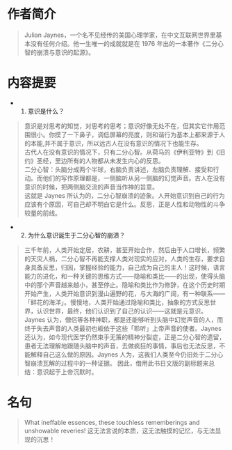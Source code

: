 # 作者简介
> Julian Jaynes，一个名不见经传的美国心理学家，在中文互联网世界里基本没有任何介绍。他一生唯一的成就就是在 1976 年出的一本著作《二分心智的崩溃与意识的起源》。
# 内容提要
- 1. 意识是什么？
> 意识是对思考的知觉，对思考的思考；意识好像无处不在，但其实它作用范围很小。你摸了一下鼻子，调低屏幕的亮度，则和谐行为基本上都来源于人的本能,并不属于意识，所以远古人在没有意识的情况下也能生存。</br>
> 古代人在没有意识的情况下，只有二分心智。从荷马的《伊利亚特》到《旧约》圣经，里边所有的人物都从未发生内心的反思。</br>
> 二分心智：头脑分成两个半球，右脑负责讲述，左脑负责理解、接受和行动。而他们的写作原理都是，一侧脑听从另一侧脑的幻觉声音。古人在没有意识的时候，把两侧脑交流的声音当作神的旨意。</br>
> 这就是 Jaynes 所认为的，二分心智崩溃的迹象。人开始意识到自己的行为应该有个原因，可自己却不明白它是什么。反思，正是人性和动物性的斗争较量的前线。</br>
- 2. 为什么意识诞生于二分心智的崩溃？
> 三千年前，人类开始定居，农耕，甚至开始合作，然后由于人口增长，频繁的天灾人祸，二分心智不再能支撑人类对现实的应对，人类的生存，要求自身具备反思，归因，掌握经验的能力，自己成为自己的主人！这时候，语言能力的进化，和一种关键的思维方式——隐喻和类比——的出现，使得头脑中的那个声音越来越小，甚至停止。隐喻和类比作为修辞，在这个历史时期开始产生，人类开始意识到漫山遍野的花，与大海的广阔，有一种联系——「鲜花的海洋」。慢慢地，人类开始通过隐喻和类比，抽象的方式反思世界，认识世界，最终，他们认识到了自己的认识——这就是元意识。
Jaynes 认为，僧侣等各种神职，都是还能够听到头脑中幻觉声音的人，而终于失去声音的人类最初也皈依于这些「聆听」上帝声音的使者。Jaynes 还认为，如今现代医学仍然束手无策的精神分裂症，正是二分心智的遗留，患者无法理解地跟随头脑中的声音，去做疯狂的事情，事后也无法反思，不能解释自己这么做的原因。Jaynes 人为，这我们人类至今仍旧处于二分心智崩溃瓦解的过程中的一种证据。
因此，借用此书日文版的副标题来总结：意识起于上帝沉默时。


# 名句
> What ineffable essences, these touchless rememberings and unshowable reveries!
> 这无法言说的本质，这无法触摸的记忆，与无法显现的沉思！
